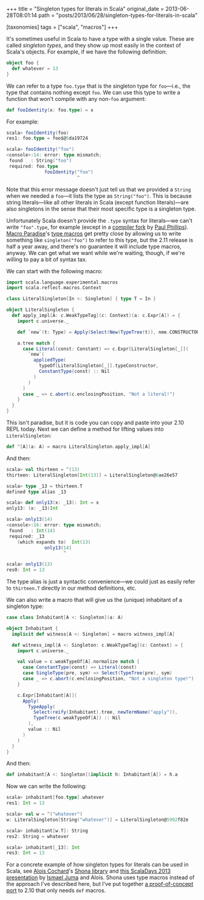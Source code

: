+++
title = "Singleton types for literals in Scala"
original_date = 2013-06-28T08:01:14
path = "posts/2013/06/28/singleton-types-for-literals-in-scala"

[taxonomies]
tags = ["scala", "macros"]
+++

It's sometimes useful in Scala to have a type with a single value.
These are called _singleton types_, and they show up most easily in the
context of Scala's objects. For example, if we have the following definition:

``` scala
object foo {
  def whatever = 13
}
```

We can refer to a type `foo.type` that is the singleton type for `foo`—i.e.,
the type that contains nothing except `foo`. We can use this type to write a function that
won't compile with any non-`foo` argument:

``` scala
def fooIdentity(x: foo.type) = x
```

For example:

``` scala
scala> fooIdentity(foo)
res1: foo.type = foo$@5da19724

scala> fooIdentity("foo")
<console>:14: error: type mismatch;
 found   : String("foo")
 required: foo.type
              fooIdentity("foo")
                          ^
```

Note that this error message doesn't just tell us that we provided a
`String` when we needed a `foo`—it lists the type as `String("foo")`. This
is because string literals—like all other literals in Scala
(except function literals)—are also singletons in
the sense that their most specific type is a singleton type.

<!-- more -->

Unfortunately Scala doesn't provide the `.type` syntax for
literals—we can't write `"foo".type`, for example (except in a 
[compiler fork](https://github.com/paulp/scala/commit/824ce5e) by [Paul Phillips](https://twitter.com/extempore2)).
[Macro Paradise](http://docs.scala-lang.org/overviews/macros/paradise.html)'s [type macros](http://docs.scala-lang.org/overviews/macros/typemacros.html)
get pretty close by allowing us to write something like `singleton("foo")` to refer to this
type, but the 2.11 release is half a year away, and there's no guarantee it will
include type macros, anyway. We can get what we want while we're waiting, though, if we're willing
to pay a bit of syntax tax.

We can start with the following macro:

``` scala
import scala.language.experimental.macros
import scala.reflect.macros.Context

class LiteralSingleton[In <: Singleton] { type T = In }

object LiteralSingleton {
  def apply_impl[A: c.WeakTypeTag](c: Context)(a: c.Expr[A]) = {
    import c.universe._

    def `new`(t: Type) = Apply(Select(New(TypeTree(t)), nme.CONSTRUCTOR), Nil)

    a.tree match {
      case Literal(const: Constant) => c.Expr[LiteralSingleton[_]](
        `new`(
          appliedType(
            typeOf[LiteralSingleton[_]].typeConstructor,
            ConstantType(const) :: Nil
          )
        ) 
      )
      case _ => c.abort(c.enclosingPosition, "Not a literal!")
    }
  }
}
```

This isn't paradise, but it is code you can copy and paste into your 2.10 REPL today.
Next we can define a method for lifting values into `LiteralSingleton`:

``` scala
def ^[A](a: A) = macro LiteralSingleton.apply_impl[A]
```

And then:

``` scala
scala> val thirteen = ^(13)
thirteen: LiteralSingleton[Int(13)] = LiteralSingleton@6ae26e57

scala> type _13 = thirteen.T
defined type alias _13

scala> def only13(x: _13): Int = x
only13: (x: _13)Int

scala> only13(14)
<console>:16: error: type mismatch;
 found   : Int(14)
 required: _13
    (which expands to)  Int(13)
              only13(14)
                     ^

scala> only13(13)
res0: Int = 13
```

The type alias is just a syntactic convenience—we could just as easily
refer to `thirteen.T` directly in our method definitions, etc.

We can also write a macro that will give us the (unique) inhabitant of
a singleton type:

``` scala
case class Inhabitant[A <: Singleton](a: A)

object Inhabitant { 
  implicit def witness[A <: Singleton] = macro witness_impl[A]

  def witness_impl[A <: Singleton: c.WeakTypeTag](c: Context) = {
    import c.universe._

    val value = c.weakTypeOf[A].normalize match {
      case ConstantType(const) => Literal(const)
      case SingleType(pre, sym) => Select(TypeTree(pre), sym)
      case _ => c.abort(c.enclosingPosition, "Not a singleton type!")
    }

    c.Expr[Inhabitant[A]](
      Apply(
        TypeApply(
          Select(reify(Inhabitant).tree, newTermName("apply")),
          TypeTree(c.weakTypeOf[A]) :: Nil
        ),
        value :: Nil
      )
    )
  }
}
```

And then:

``` scala
def inhabitant[A <: Singleton](implicit h: Inhabitant[A]) = h.a
```

Now we can write the following:

``` scala
scala> inhabitant[foo.type].whatever
res1: Int = 13

scala> val w = ^("whatever")
w: LiteralSingleton[String("whatever")] = LiteralSingleton@5992f82e

scala> inhabitant[w.T]: String
res2: String = whatever

scala> inhabitant[_13]: Int
res3: Int = 13
```

For a concrete example of how singleton types for literals can be used in Scala, see
[Alois Cochard](https://twitter.com/aloiscochard)'s [Shona library](https://github.com/aloiscochard/shona)
and [this ScalaDays 2013 presentation](http://parleys.com/play/51c0d0ece4b0ed877035680e/chapter0/about) by
[Ismael Juma](https://twitter.com/ijuma) and Alois.
Shona uses type macros instead of the approach I've described here,
but I've put together [a proof-of-concept port](https://github.com/travisbrown/shona) to 2.10 that only needs `def` macros.

